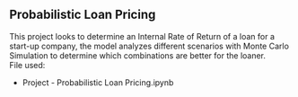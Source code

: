 ## Probabilistic Loan Pricing 

This project looks to determine an Internal Rate of Return of a loan for a start-up company, the model analyzes 
different scenarios with Monte Carlo Simulation to determine which combinations are better for the loaner. <br>
File used:
- Project - Probabilistic Loan Pricing.ipynb

